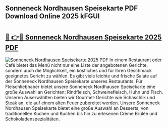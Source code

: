 ## Sonneneck Nordhausen Speisekarte PDF Download Online 2025 kFGUl

# <h2><a href="http://gc829m.nevu.top/?p=Sonneneck+Nordhausen+Speisekarte">🔗 👉🔴 Sonneneck Nordhausen Speisekarte 2025 PDF</a></h2>

[![Sonneneck Nordhausen Speisekarte 2025 PDF](https://i.imgur.com/dBaPXMq.png)](http://gc829m.nevu.top/?p=Sonneneck+Nordhausen+Speisekarte)
In einem Restaurant oder Café bietet das Menü nicht nur eine Liste der angebotenen Gerichte, sondern auch die Möglichkeit, ein köstliches und für Ihren Geschmack geeignetes Gericht zu wählen. Es gibt viele leichte und frische Salate auf der Sonneneck Nordhausen Speisekarte unseres Restaurants. Für Fleischliebhaber bietet unsere Sonneneck Nordhausen Speisekarte eine große Auswahl an Gerichten: Rindfleisch, Schweinefleisch, Huhn und Fisch. Unseren Auserwählten bieten wir Gourmet-Gerichte wie Schaschlik und Steak an, die auf einem alten Feuer zubereitet werden. Unsere Sonneneck Nordhausen Speisekarte bietet eine große Auswahl an Desserts, von traditionellen Kuchen und Kuchen bis hin zu erlesenen Crème Brûlée und Schokoladenspezialitäten.
